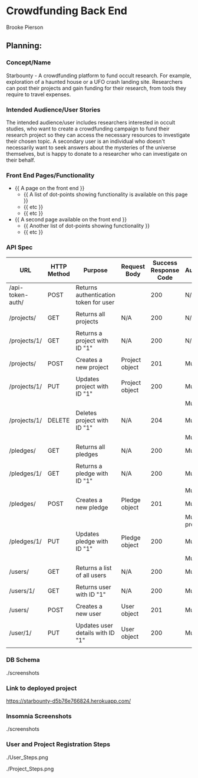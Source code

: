 # Crowdfunding Back End

Brooke Pierson

## Planning:

### Concept/Name

Starbounty - A crowdfunding platform to fund occult research. For example, exploration of a haunted house or a UFO crash landing site. Researchers can post their projects and gain funding for their research, from tools they require to travel expenses.

### Intended Audience/User Stories

The intended audience/user includes researchers interested in occult studies, who want to create a crowdfunding campaign to fund their research project
so they can access the necessary resources to investigate their chosen topic.
A secondary user is an individual who doesn't necessarily want to seek answers about the mysteries of the universe themselves, but is happy to donate to a researcher who can investigate on their behalf.

### Front End Pages/Functionality

- {{ A page on the front end }}
  - {{ A list of dot-points showing functionality is available on this page }}
  - {{ etc }}
  - {{ etc }}
- {{ A second page available on the front end }}
  - {{ Another list of dot-points showing functionality }}
  - {{ etc }}

### API Spec

| URL              | HTTP Method | Purpose                               | Request Body   | Success Response Code | Authentication/Authorisation      |
| ---------------- | ----------- | ------------------------------------- | -------------- | --------------------- | --------------------------------- |
| /api-token-auth/ | POST        | Returns authentication token for user |                | 200                   | N/A                               |
|                  |             |                                       |                |                       |                                   |
| /projects/       | GET         | Returns all projects                  | N/A            | 200                   | N/A                               |
|                  |             |                                       |                |                       |                                   |
| /projects/1/     | GET         | Returns a project with ID "1"         | N/A            | 200                   | N/A                               |
|                  |             |                                       |                |                       |                                   |
| /projects/       | POST        | Creates a new project                 | Project object | 201                   | Must be logged in                 |
|                  |             |                                       |                |                       |                                   |
| /projects/1/     | PUT         | Updates project with ID "1"           | Project object | 200                   | Must be logged in.                |
|                  |             |                                       |                |                       | Must be project owner.            |
| /projects/1/     | DELETE      | Deletes project with ID "1"           | N/A            | 204                   | Must be logged in.                |
|                  |             |                                       |                |                       | Must be project owner.            |
| /pledges/        | GET         | Returns all pledges                   | N/A            | 200                   | Must be logged in.                |
|                  |             |                                       |                |                       |                                   |
| /pledges/1/      | GET         | Returns a pledge with ID "1"          | N/A            | 200                   | Must be logged in.                |
|                  |             |                                       |                |                       | Must be pledge owner.             |
| /pledges/        | POST        | Creates a new pledge                  | Pledge object  | 201                   | Must be logged in.                |
|                  |             |                                       |                |                       | Must not be owner of the project. |
| /pledges/1/      | PUT         | Updates pledge with ID "1"            | Pledge object  | 200                   | Must be logged in.                |
|                  |             |                                       |                |                       | Must be pledge owner.             |
| /users/          | GET         | Returns a list of all users           | N/A            | 200                   | Must be logged in.                |
|                  |             |                                       |                |                       |                                   |
| /users/1/        | GET         | Returns user with ID "1"              | N/A            | 200                   | Must be logged in.                |
|                  |             |                                       |                |                       |                                   |
| /users/          | POST        | Creates a new user                    | User object    | 201                   | Must be logged in.                |
|                  |             |                                       |                |                       |                                   |
| /user/1/         | PUT         | Updates user details with ID "1"      | User object    | 200                   | Must be logged in.                |
|                  |             |                                       |                |                       |                                   |

### DB Schema

./screenshots

### Link to deployed project

https://starbounty-d5b76e766824.herokuapp.com/

### Insomnia Screenshots

./screenshots

### User and Project Registration Steps

./User_Steps.png

./Project_Steps.png
